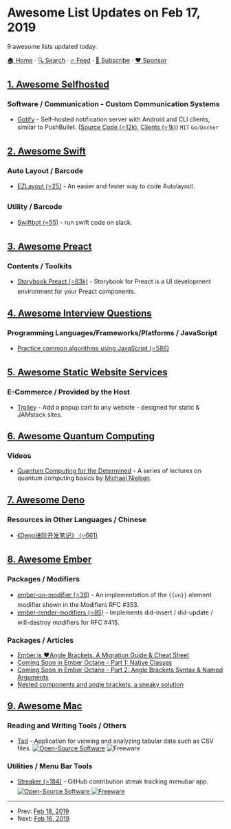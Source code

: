 # Awesome List Updates on Feb 17, 2019

9 awesome lists updated today.

[🏠 Home](/README.md) · [🔍 Search](https://www.trackawesomelist.com/search/) · [🔥 Feed](https://www.trackawesomelist.com/rss.xml) · [📮 Subscribe](https://trackawesomelist.us17.list-manage.com/subscribe?u=d2f0117aa829c83a63ec63c2f&id=36a103854c) · [❤️  Sponsor](https://github.com/sponsors/theowenyoung)



## [1. Awesome Selfhosted](/content/awesome-selfhosted/awesome-selfhosted/README.md)

### Software / Communication - Custom Communication Systems

*   [Gotify](https://gotify.net/) - Self-hosted notification server with Android and CLI clients, similar to PushBullet. ([Source Code (⭐12k)](https://github.com/gotify/server), [Clients (⭐1k)](https://github.com/gotify/android)) `MIT` `Go/Docker`

## [2. Awesome Swift](/content/matteocrippa/awesome-swift/README.md)

### Auto Layout / Barcode

*   [EZLayout (⭐25)](https://github.com/alexliubj/EZAnchor) - An easier and faster way to code Autolayout.

### Utility / Barcode

*   [Swiftbot (⭐55)](https://github.com/noppefoxwolf/Swiftbot) - run swift code on slack.

## [3. Awesome Preact](/content/preactjs/awesome-preact/README.md)

### Contents / Toolkits

*   [Storybook Preact (⭐83k)](https://github.com/storybooks/storybook/tree/next/app/preact) - Storybook for Preact is a UI development environment for your Preact components.

## [4. Awesome Interview Questions](/content/DopplerHQ/awesome-interview-questions/README.md)

### Programming Languages/Frameworks/Platforms / JavaScript

*   [Practice common algorithms using JavaScript (⭐586)](https://github.com/ignacio-chiazzo/Algorithms-Leetcode-Javascript)

## [5. Awesome Static Website Services](/content/agarrharr/awesome-static-website-services/README.md)

### E-Commerce / Provided by the Host

*   [Trolley](https://trolley.link/) - Add a popup cart to any website - designed for static & JAMstack sites.

## [6. Awesome Quantum Computing](/content/desireevl/awesome-quantum-computing/README.md)

### Videos

*   [Quantum Computing for the Determined](https://www.youtube.com/playlist?list=PL1826E60FD05B44E4) - A series of lectures on quantum computing basics by [Michael Nielsen](http://michaelnielsen.org/).

## [7. Awesome Deno](/content/denolib/awesome-deno/README.md)

### Resources in Other Languages / Chinese

*   [《Deno进阶开发笔记》 (⭐661)](https://github.com/chenshenhai/deno_note/)

## [8. Awesome Ember](/content/ember-community-russia/awesome-ember/README.md)

### Packages / Modifiers

*   [ember-on-modifier (⭐38)](https://github.com/buschtoens/ember-on-modifier) - An implementation of the `{{on}}` element modifier shown in the Modifiers RFC #353.
*   [ember-render-modifiers (⭐85)](https://github.com/emberjs/ember-render-modifiers) - Implements did-insert / did-update / will-destroy modifiers for RFC #415.

### Packages / Articles

*   [Ember.js ❤Angle Brackets. A Migration Guide & Cheat Sheet](https://medium.com/@AveryBloom/ff309d6effdf)
*   [Coming Soon in Ember Octane - Part 1: Native Classes](https://www.pzuraq.com/coming-soon-in-ember-octane-part-1-native-classes/)
*   [Coming Soon in Ember Octane - Part 2: Angle Brackets Syntax & Named Arguments](https://www.pzuraq.com/coming-soon-in-ember-octane-part-2-angle-brackets-and-named-arguments/)
*   [Nested components and angle brackets, a sneaky solution](https://locks.svbtle.com/nested-components-and-angle-brackets)

## [9. Awesome Mac](/content/jaywcjlove/awesome-mac/README.md)

### Reading and Writing Tools / Others

*   [Tad](https://www.tadviewer.com) - Application for viewing and analyzing tabular data such as CSV files. [![Open-Source Software](https://jaywcjlove.github.io/sb/ico/min-oss.svg "Open Source Software")](https://github.com/antonycourtney/tad) ![Freeware](https://jaywcjlove.github.io/sb/ico/min-free.svg "Freeware")

### Utilities / Menu Bar Tools

*   [Streaker (⭐184)](https://github.com/jamieweavis/streaker) - GitHub contribution streak tracking menubar app. [![Open-Source Software](https://jaywcjlove.github.io/sb/ico/min-oss.svg "Open Source Software") ![Freeware](https://jaywcjlove.github.io/sb/ico/min-free.svg "Freeware")](https://github.com/jamieweavis/streaker)

---

- Prev: [Feb 18, 2019](/content/2019/02/18/README.md)
- Next: [Feb 16, 2019](/content/2019/02/16/README.md)